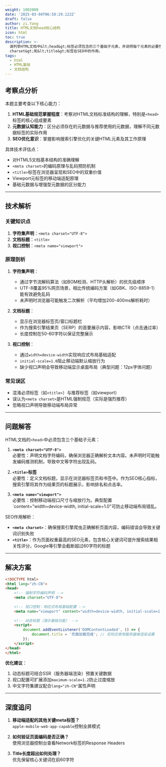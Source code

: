 ```yaml
---
weight: 1002000
date: '2025-03-04T06:58:29.122Z'
draft: false
author: zi.Yang
title: HTML文档head核心结构
icon: html
toc: true
description: >-
  请列举HTML文档中&lt;head&gt;标签必须包含的三个基础子元素，并说明每个元素的必要性。同时解释&lt;meta
  charset&gt;和&lt;title&gt;标签在SEO中的作用。
tags:
  - html
  - HTML基础
  - 文档结构
---
```


## 考察点分析

本题主要考查以下核心能力：

1. **HTML基础规范掌握程度**：考察对HTML文档标准结构的理解，特别是`<head>`标签的核心组成要素
2. **元数据认知能力**：区分必须存在的元数据与推荐使用的元数据，理解不同元数据标签的实际作用
3. **SEO优化意识**：掌握影响搜索引擎优化的关键HTML元素及其工作原理

具体技术评估点：

- 对HTML5文档基本结构的准确理解
- `<meta charset>`的编码原理与乱码预防机制
- `<title>`标签在浏览器呈现和SEO中的双重价值
- Viewport元标签的移动端适配原理
- 基础元数据与增强型元数据的区分能力

---

## 技术解析

### 关键知识点

1. **字符集声明**：`<meta charset="UTF-8">`
2. **文档标题**：`<title>`
3. **视口控制**：`<meta name="viewport">`

### 原理剖析

1. **字符集声明**：
   - 通过字节流解码算法（如BOM检测、HTTP头解析）的优先级顺序
   - UTF-8覆盖95%网页场景，相比传统编码方案（如GBK、ISO-8859-1）能有效避免乱码
   - 未声明时浏览器可能触发二次解析（平均增加200-400ms解析耗时）

2. **文档标题**：
   - 显示在浏览器标签页/窗口标题栏
   - 作为搜索引擎结果页（SERP）的首要展示内容，影响CTR（点击通过率）
   - 长度控制在50-60字符以保证完整展示

3. **视口控制**：
   - 通过`width=device-width`实现响应式布局基础适配
   - `initial-scale=1.0`阻止移动端默认缩放行为
   - 缺少视口声明会导致移动端显示桌面布局（典型问题：12px字体问题）

### 常见误区

- 混淆必须标签（如`<title>`）与推荐标签（如viewport）
- 误认为`<meta charset>`是HTML强制规范（实际是强烈推荐）
- 忽略视口声明导致移动端布局异常

---

## 问题解答

HTML文档的`<head>`中必须包含三个基础子元素：

1. **`<meta charset="UTF-8">`**  
   必要性：声明文档字符编码，确保浏览器正确解析文本内容。未声明时可能触发编码推测机制，导致中文等字符出现乱码。

2. **`<title>`标签**  
   必要性：定义文档标题，显示在浏览器标签页和书签中。作为SEO核心指标，搜索引擎将其作为结果页的标题展示，影响排名和点击率。

3. **`<meta name="viewport">`**  
   必要性：控制移动端视口尺寸与缩放行为。典型配置`content="width=device-width, initial-scale=1.0"可防止移动端布局错乱。

SEO作用解析：

- **`<meta charset>`**：确保搜索引擎爬虫正确解析页面内容，编码错误会导致关键词识别失败
- **`<title>`**：作为页面权重最高的SEO元素，包含核心关键词可提升搜索结果相关性评分，Google等引擎会截断超过60字符的标题

---

## 解决方案

```html
<!DOCTYPE html>
<html lang="zh-CN">
<head>
    <!-- 强制字符编码声明 -->
    <meta charset="UTF-8">
    
    <!-- 视口控制：响应式布局基础配置 -->
    <meta name="viewport" content="width=device-width, initial-scale=1.0">
    
    <!-- 动态标题（演示基础功能） -->
    <script>
        document.addEventListener('DOMContentLoaded', () => {
            document.title = '页面加载完成'; // 实际应使用服务器端渲染设置
        });
    </script>
</head>
</html>
```

**优化建议**：

1. 动态标题可结合SSR（服务器端渲染）预置关键数据
2. 视口配置可扩展添加`maximum-scale=1.2`防止过度缩放
3. 中文字符集建议配合`lang="zh-CN"`属性声明

---

## 深度追问

1. **移动端适配的其他关键meta标签？**  
   `apple-mobile-web-app-capable`控制全屏模式

2. **如何验证页面编码是否正确？**  
   使用浏览器控制台查看Network标签的Response Headers

3. **Title长度超出如何处理？**  
   优先保留核心关键词在前60字符
